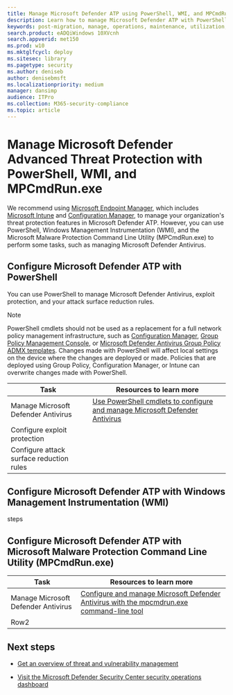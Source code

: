 ```yaml
---
title: Manage Microsoft Defender ATP using PowerShell, WMI, and MPCmdRun.exe
description: Learn how to manage Microsoft Defender ATP with PowerShell, WMI, and MPCmdRun.exe
keywords: post-migration, manage, operations, maintenance, utilization, PowerShell, WMI, MPCmdRun.exe, windows defender advanced threat protection, atp, edr
search.product: eADQiWindows 10XVcnh
search.appverid: met150
ms.prod: w10
ms.mktglfcycl: deploy
ms.sitesec: library
ms.pagetype: security
ms.author: deniseb
author: denisebmsft
ms.localizationpriority: medium
manager: dansimp
audience: ITPro
ms.collection: M365-security-compliance 
ms.topic: article
---
```


# Manage Microsoft Defender Advanced Threat Protection with PowerShell, WMI, and MPCmdRun.exe

We recommend using [Microsoft Endpoint Manager](https://docs.microsoft.com/mem/endpoint-manager-overview), which includes [Microsoft Intune](https://docs.microsoft.com/mem/intune/fundamentals/what-is-intune) and [Configuration Manager](https://docs.microsoft.com/mem/configmgr/protect/deploy-use/endpoint-protection), to manage your organization's threat protection features in Microsoft Defender ATP. However, you can use PowerShell, Windows Management Instrumentation (WMI), and the Microsoft Malware Protection Command Line Utility (MPCmdRun.exe) to perform some tasks, such as managing Microsoft Defender Antivirus.


## Configure Microsoft Defender ATP with PowerShell

You can use PowerShell to manage Microsoft Defender Antivirus, exploit protection, and your attack surface reduction rules.

> [!NOTE]
> PowerShell cmdlets should not be used as a replacement for a full network policy management infrastructure, such as [Configuration Manager](https://docs.microsoft.com/configmgr), [Group Policy Management Console](https://docs.microsoft.com/previous-versions/windows/it-pro/windows-server-2008-R2-and-2008/cc731212(v=ws.11)), or [Microsoft Defender Antivirus Group Policy ADMX templates](https://www.microsoft.com/download/101445). Changes made with PowerShell will affect local settings on the device where the changes are deployed or made. Policies that are deployed using Group Policy, Configuration Manager, or Intune can overwrite changes made with PowerShell.


|Task  |Resources to learn more  |
|---------|---------|
|Manage Microsoft Defender Antivirus     |[Use PowerShell cmdlets to configure and manage Microsoft Defender Antivirus](https://docs.microsoft.com/windows/security/threat-protection/microsoft-defender-antivirus/use-powershell-cmdlets-microsoft-defender-antivirus)         |
|Configure exploit protection     |         |
|Configure attack surface reduction rules | |


## Configure Microsoft Defender ATP with Windows Management Instrumentation (WMI)

steps

## Configure Microsoft Defender ATP with Microsoft Malware Protection Command Line Utility (MPCmdRun.exe)


|Task  |Resources to learn more  |
|---------|---------|
|Manage Microsoft Defender Antivirus     |[Configure and manage Microsoft Defender Antivirus with the mpcmdrun.exe command-line tool](https://docs.microsoft.com/windows/security/threat-protection/microsoft-defender-antivirus/command-line-arguments-microsoft-defender-antivirus)        |
|Row2     |         |


## Next steps

- [Get an overview of threat and vulnerability management](https://docs.microsoft.com/windows/security/threat-protection/microsoft-defender-atp/next-gen-threat-and-vuln-mgt)

- [Visit the Microsoft Defender Security Center security operations dashboard](https://docs.microsoft.com/windows/security/threat-protection/microsoft-defender-atp/security-operations-dashboard)
